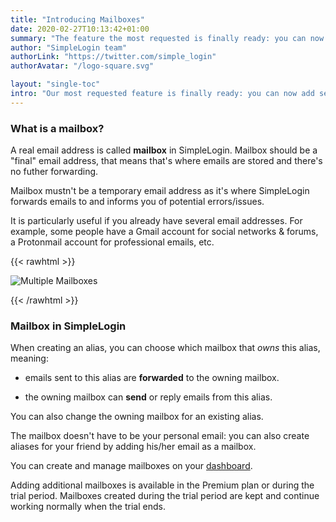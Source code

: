 ```yaml
---
title: "Introducing Mailboxes"
date: 2020-02-27T10:13:42+01:00
summary: "The feature the most requested is finally ready: you can now add several *real* email addresses into SimpleLogin and choose which one to use when creating aliases..."
author: "SimpleLogin team"
authorLink: "https://twitter.com/simple_login"
authorAvatar: "/logo-square.svg"

layout: "single-toc"
intro: "Our most requested feature is finally ready: you can now add several **real** email addresses into SimpleLogin and choose which one to use when creating aliases!"
---
```


### What is a mailbox?

A real email address is called **mailbox** in SimpleLogin. Mailbox should be a "final" email address, that means that's where emails are stored and there's no futher forwarding.

Mailbox mustn't be a temporary email address as it's where SimpleLogin forwards emails to and informs you of potential errors/issues.

It is particularly useful if you already have several email addresses. For example, some people have a Gmail account for social networks & forums, a Protonmail account for professional emails, etc.

{{< rawhtml >}}

<img src="/images/multiple-mailboxes.png" class="img-fluid" style="max-width: 800px; margin: auto" alt="Multiple Mailboxes">

{{< /rawhtml >}}

### Mailbox in SimpleLogin

When creating an alias, you can choose which mailbox that *owns* this alias, meaning:

- emails sent to this alias are **forwarded** to the owning mailbox.

- the owning mailbox can **send** or reply emails from this alias.

You can also change the owning mailbox for an existing alias.

The mailbox doesn't have to be your personal email: you can also create aliases for your friend by adding his/her email as a mailbox.

You can create and manage mailboxes on your [dashboard](https://app.simplelogin.io/dashboard/mailbox).

Adding additional mailboxes is available in the Premium plan or during the trial period.
Mailboxes created during the trial period are kept and continue working normally when the trial ends.
